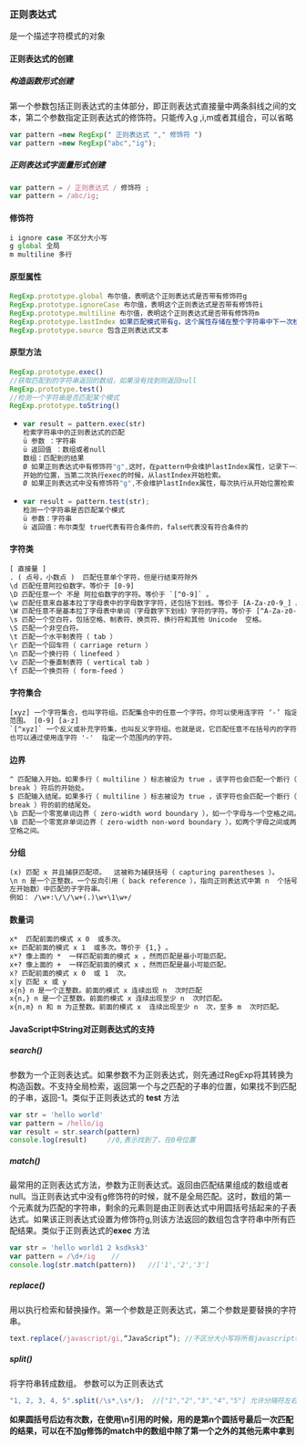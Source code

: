 ### 正则表达式

是一个描述字符模式的对象

#### 正则表达式的创建

##### 构造函数形式创建

第一个参数包括正则表达式的主体部分，即正则表达式直接量中两条斜线之间的文本，第二个参数指定正则表达式的修饰符。只能传入g ,i,m或者其组合，可以省略

````js
var pattern =new RegExp(" 正则表达式 "," 修饰符 ")
var pattern =new RegExp("abc","ig");
````

##### 正则表达式字面量形式创建

````js
var pattern = / 正则表达式 / 修饰符 ;
var pattern = /abc/ig;
````

#### 修饰符

````js
i ignore case 不区分大小写
g global 全局
m multiline 多行
````

#### 原型属性

````js
RegExp.prototype.global 布尔值，表明这个正则表达式是否带有修饰符g
RegExp.prototype.ignoreCase 布尔值，表明这个正则表达式是否带有修饰符i
RegExp.prototype.multiline 布尔值，表明这个正则表达式是否带有修饰符m
RegExp.prototype.lastIndex 如果匹配模式带有g，这个属性存储在整个字符串中下一次检索的开始位置，这个属性会被exec(), test()方法调用到
RegExp.prototype.source 包含正则表达式文本
````

#### 原型方法

````js
RegExp.prototype.exec()
//获取匹配到的字符串返回的数组，如果没有找到则返回null
RegExp.prototype.test()
//检测一个字符串是否匹配某个模式
RegExp.prototype.toString()
````

- ````js
  var result = pattern.exec(str)
  检索字符串中的正则表达式的匹配
  ü 参数 ：字符串
  ü 返回值 ：数组或者null
  数组：匹配到的结果
  Ø 如果正则表达式中有修饰符"g",这时，在pattern中会维护lastIndex属性，记录下一次
  开始的位置，当第二次执行exec的时候，从lastIndex开始检索。
  Ø 如果正则表达式中没有修饰符"g",不会维护lastIndex属性，每次执行从开始位置检索
  ````

- ````js
  var result = pattern.test(str);
  检测一个字符串是否匹配某个模式
  ü 参数：字符串
  ü 返回值：布尔类型 true代表有符合条件的，false代表没有符合条件的
  ````

#### 字符类

````html
[ 直接量 ]
. ( 点号，小数点 )  匹配任意单个字符，但是行结束符除外
\d 匹配任意阿拉伯数字。等价于 [0-9]
\D 匹配任意一个 不是 阿拉伯数字的字符。等价于 `[^0-9]` 。
\w 匹配任意来自基本拉丁字母表中的字母数字字符，还包括下划线。等价于 [A-Za-z0-9_] 。
\W 匹配任意不是基本拉丁字母表中单词（字母数字下划线）字符的字符。等价于 [^A-Za-z0-9_] 。
\s 匹配一个空白符，包括空格、制表符、换页符、换行符和其他 Unicode  空格。
\S 匹配一个非空白符。
\t 匹配一个水平制表符（ tab ）
\r 匹配一个回车符（ carriage return ）
\n 匹配一个换行符（ linefeed ）
\v 匹配一个垂直制表符（ vertical tab ）
\f 匹配一个换页符（ form-feed ）
````

#### 字符集合

````html
[xyz] 一个字符集合，也叫字符组。匹配集合中的任意一个字符。你可以使用连字符 ‘-’ 指定一个
范围。 [0-9] [a-z]
`[^xyz]` 一个反义或补充字符集，也叫反义字符组。也就是说，它匹配任意不在括号内的字符。你
也可以通过使用连字符 '-'  指定一个范围内的字符。
````

#### 边界

````html
^ 匹配输入开始。如果多行（ multiline ）标志被设为 true ，该字符也会匹配一个断行（ line
break ）符后的开始处。
$ 匹配输入结尾。如果多行（ multiline ）标志被设为 true ，该字符也会匹配一个断行（ line
break ）符的前的结尾处。
\b 匹配一个零宽单词边界（ zero-width word boundary ），如一个字母与一个空格之间。
\B 匹配一个零宽非单词边界（ zero-width non-word boundary ），如两个字母之间或两个
空格之间。
````

#### 分组

````html
(x) 匹配 x 并且捕获匹配项。  这被称为捕获括号（ capturing parentheses ）。
\n n 是一个正整数。一个反向引用（ back reference ），指向正则表达式中第 n  个括号（从
左开始数）中匹配的子字符串。
例如： /\w+:\/\/\w+(.)\w+\1\w+/
````

#### 数量词

````html
x*  匹配前面的模式 x 0  或多次。
x+ 匹配前面的模式 x 1  或多次。等价于 {1,} 。
x*? 像上面的 *  一样匹配前面的模式 x ，然而匹配是最小可能匹配。
x+? 像上面的 +  一样匹配前面的模式 x ，然而匹配是最小可能匹配。
x? 匹配前面的模式 x 0  或 1  次。
x|y 匹配 x 或 y
x{n} n 是一个正整数。前面的模式 x 连续出现 n  次时匹配
x{n,} n 是一个正整数。前面的模式 x 连续出现至少 n  次时匹配。
x{n,m} n 和 m 为正整数。前面的模式 x  连续出现至少 n  次，至多 m  次时匹配。
````

#### JavaScript中String对正则表达式的支持

##### search()

参数为一个正则表达式。如果参数不为正则表达式，则先通过RegExp将其转换为构造函数。不支持全局检索，返回第一个与之匹配的子串的位置，如果找不到匹配的子串，返回-1。类似于正则表达式的 **test** 方法

````js
var str = 'hello world'
var pattern = /hello/ig
var result = str.search(pattern)
console.log(result)     //0,表示找到了，在0号位置
````

##### match()

最常用的正则表达式方法，参数为正则表达式。返回由匹配结果组成的数组或者null。当正则表达式中没有g修饰符的时候，就不是全局匹配。这时，数组的第一个元素就为匹配的字符串，剩余的元素则是由正则表达式中用圆括号括起来的子表达式。如果该正则表达式设置为修饰符g,则该方法返回的数组包含字符串中所有匹配结果。类似于正则表达式的**exec** 方法

````js
var str = 'hello world1 2 ksdksk3'
var pattern = /\d+/ig    //
console.log(str.match(pattern))   //['1','2','3']
````

##### replace()

用以执行检索和替换操作。第一个参数是正则表达式，第二个参数是要替换的字符串。

````js
text.replace(/javascript/gi,“JavaScript”); //不区分大小写将所有javascript转换为JavaScript
````

##### split()

将字符串转成数组。 参数可以为正则表达式

````js
"1, 2, 3, 4, 5".split(/\s*,\s*/);  //["1","2","3","4","5"] 允许分隔符左右两边留有空白
````

**如果圆括号后边有次数，在使用\n引用的时候，用的是第n个圆括号最后一次匹配的结果，可以在不加g修饰的match中的数组中除了第一个之外的其他元素中拿到**

